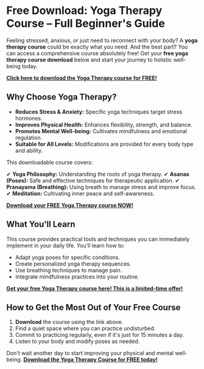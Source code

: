 # Free Download: Yoga Therapy Course – Full Beginner's Guide

Feeling stressed, anxious, or just need to reconnect with your body? A **yoga therapy course** could be exactly what you need. And the best part? You can access a comprehensive course absolutely free! Get your **free yoga therapy course download** below and start your journey to holistic well-being today.

[**Click here to download the Yoga Therapy course for FREE!**](https://udemywork.com/yoga-therapy-course)

## Why Choose Yoga Therapy?

*   **Reduces Stress & Anxiety:** Specific yoga techniques target stress hormones.
*   **Improves Physical Health:** Enhances flexibility, strength, and balance.
*   **Promotes Mental Well-being:** Cultivates mindfulness and emotional regulation.
*   **Suitable for All Levels:** Modifications are provided for every body type and ability.

This downloadable course covers:

✔  **Yoga Philosophy:** Understanding the roots of yoga therapy.
✔  **Asanas (Poses):** Safe and effective techniques for therapeutic application.
✔  **Pranayama (Breathing):** Using breath to manage stress and improve focus.
✔  **Meditation:** Cultivating inner peace and self-awareness.

[**Download your FREE Yoga Therapy course NOW!**](https://udemywork.com/yoga-therapy-course)

## What You'll Learn

This course provides practical tools and techniques you can immediately implement in your daily life. You’ll learn how to:

*   Adapt yoga poses for specific conditions.
*   Create personalized yoga therapy sequences.
*   Use breathing techniques to manage pain.
*   Integrate mindfulness practices into your routine.

[**Get your free Yoga Therapy course here! This is a limited-time offer!**](https://udemywork.com/yoga-therapy-course)

## How to Get the Most Out of Your Free Course

1.  **Download** the course using the link above.
2.  Find a quiet space where you can practice undisturbed.
3.  Commit to practicing regularly, even if it's just for 15 minutes a day.
4.  Listen to your body and modify poses as needed.

Don't wait another day to start improving your physical and mental well-being. **[Download the Yoga Therapy Course for FREE today!](https://udemywork.com/yoga-therapy-course)**
